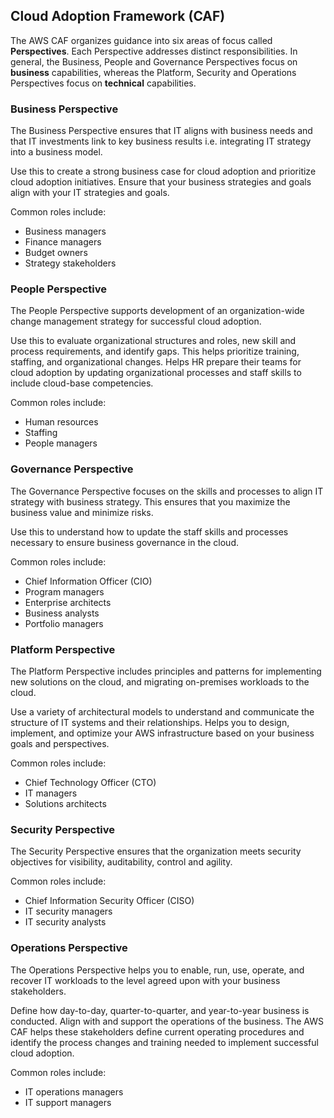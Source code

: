 ## Cloud Adoption Framework (CAF)

The AWS CAF organizes guidance into six areas of focus called **Perspectives**. Each Perspective addresses distinct responsibilities. In general, the Business, People and Governance Perspectives focus on **business** capabilities, whereas the Platform, Security and Operations Perspectives focus on **technical** capabilities.

### Business Perspective

The Business Perspective ensures that IT aligns with business needs and that IT investments link to key business results i.e. integrating IT strategy into a business model.

Use this to create a strong business case for cloud adoption and prioritize cloud adoption initiatives. Ensure that your business strategies and goals align with your IT strategies and goals.

Common roles include:

- Business managers
- Finance managers
- Budget owners
- Strategy stakeholders

### People Perspective

The People Perspective supports development of an organization-wide change management strategy for successful cloud adoption.

Use this to evaluate organizational structures and roles, new skill and process requirements, and identify gaps. This helps prioritize training, staffing, and organizational changes. Helps HR prepare their teams for cloud adoption by updating organizational processes and staff skills to include cloud-base competencies.

Common roles include:

- Human resources
- Staffing
- People managers

### Governance Perspective

The Governance Perspective focuses on the skills and processes to align IT strategy with business strategy. This ensures that you maximize the business value and minimize risks.

Use this to understand how to update the staff skills and processes necessary to ensure business governance in the cloud.

Common roles include:

- Chief Information Officer (CIO)
- Program managers
- Enterprise architects
- Business analysts
- Portfolio managers

### Platform Perspective

The Platform Perspective includes principles and patterns for implementing new solutions on the cloud, and migrating on-premises workloads to the cloud.

Use a variety of architectural models to understand and communicate the structure of IT systems and their relationships. Helps you to design, implement, and optimize your AWS infrastructure based on your business goals and perspectives.

Common roles include:

- Chief Technology Officer (CTO)
- IT managers
- Solutions architects

### Security Perspective

The Security Perspective ensures that the organization meets security objectives for visibility, auditability, control and agility.

Common roles include:

- Chief Information Security Officer (CISO)
- IT security managers
- IT security analysts

### Operations Perspective

The Operations Perspective helps you to enable, run, use, operate, and recover IT workloads to the level agreed upon with your business stakeholders.

Define how day-to-day, quarter-to-quarter, and year-to-year business is conducted. Align with and support the operations of the business. The AWS CAF helps these stakeholders define current operating procedures and identify the process changes and training needed to implement successful cloud adoption.

Common roles include:

- IT operations managers
- IT support managers
